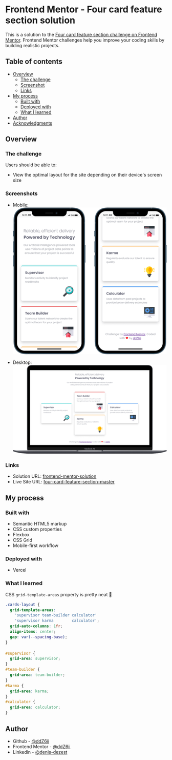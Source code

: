 # Frontend Mentor - Four card feature section solution

This is a solution to the [Four card feature section challenge on Frontend Mentor](https://www.frontendmentor.io/challenges/four-card-feature-section-weK1eFYK). Frontend Mentor challenges help you improve your coding skills by building realistic projects.

## Table of contents

- [Overview](#overview)
  - [The challenge](#the-challenge)
  - [Screenshot](#screenshot)
  - [Links](#links)
- [My process](#my-process)
  - [Built with](#built-with)
  - [Deployed with](#deployed-with)
  - [What I learned](#what-i-learned)
- [Author](#author)
- [Acknowledgments](#acknowledgments)

## Overview

### The challenge

Users should be able to:

- View the optimal layout for the site depending on their device's screen size

### Screenshots

- Mobile:
  ![](./screenshots/mobile.png)

- Desktop:
  ![](./screenshots/desktop.png)

### Links

- Solution URL: [frontend-mentor-solution](https://www.frontendmentor.io/solutions/mobile-first-and-responsive-landing-page-using-css-grid-uCRev0oE9r)
- Live Site URL: [four-card-feature-section-master](https://four-card-feature-section-master-puce.vercel.app/)

## My process

### Built with

- Semantic HTML5 markup
- CSS custom properties
- Flexbox
- CSS Grid
- Mobile-first workflow

### Deployed with

- Vercel

### What I learned

CSS `grid-template-areas` property is pretty neat 🚀

```css
.cards-layout {
  grid-template-areas:
    'supervisor team-builder calculator'
    'supervisor karma        calculator';
  grid-auto-columns: 1fr;
  align-items: center;
  gap: var(--spacing-base);
}

#supervisor {
  grid-area: supervisor;
}
#team-builder {
  grid-area: team-builder;
}
#karma {
  grid-area: karma;
}
#calculator {
  grid-area: calculator;
}
```

## Author

- Github - [@ddZ6ii](https://github.com/ddZ6ii)
- Frontend Mentor - [@ddZ6ii](https://www.frontendmentor.io/profile/ddZ6ii)
- Linkedin - [@denis-dezest](https://www.linkedin.com/in/denis-dezest/)
